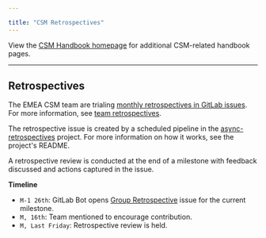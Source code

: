 ```yaml
---

title: "CSM Retrospectives"
---
```








View the [CSM Handbook homepage](https://about.gitlab.com/handbook/customer-success/csm/) for additional CSM-related handbook pages.

---

## Retrospectives

The EMEA CSM team are trialing [monthly retrospectives in GitLab issues](https://gitlab.com/gl-retrospectives/tam/-/issues?sort=updated_desc&state=all&label_name[]=retrospective). For more information, see [team retrospectives](https://about.gitlab.com/handbook/engineering/management/group-retrospectives/).

The retrospective issue is created by a scheduled pipeline in the [async-retrospectives](https://gitlab.com/gitlab-org/async-retrospectives) project. For more information on how it works, see the project's README.

A retrospective review is conducted at the end of a milestone with feedback discussed and actions captured in the issue.

**Timeline**

- `M-1 26th`: GitLab Bot opens [Group Retrospective](https://about.gitlab.com/handbook/engineering/management/group-retrospectives/) issue for the current milestone.
- `M, 16th`: Team mentioned to encourage contribution.
- `M, Last Friday`: Retrospective review is held.
